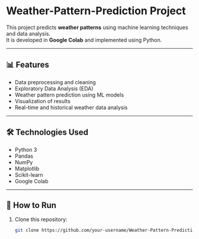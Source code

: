 # Weather-Pattern-Prediction Project

This project predicts **weather patterns** using machine learning techniques and data analysis.  
It is developed in **Google Colab** and implemented using Python.

---

## 📊 Features
- Data preprocessing and cleaning
- Exploratory Data Analysis (EDA)
- Weather pattern prediction using ML models
- Visualization of results
- Real-time and historical weather data analysis

---

## 🛠️ Technologies Used
- Python 3
- Pandas
- NumPy
- Matplotlib
- Scikit-learn
- Google Colab

---

## 🚀 How to Run
1. Clone this repository:
   ```bash
   git clone https://github.com/your-username/Weather-Pattern-Prediction.git

